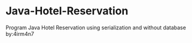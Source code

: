 # Java-Hotel-Reservation
Program Java Hotel Reservation using serialization and without database
by:4irm4n7
